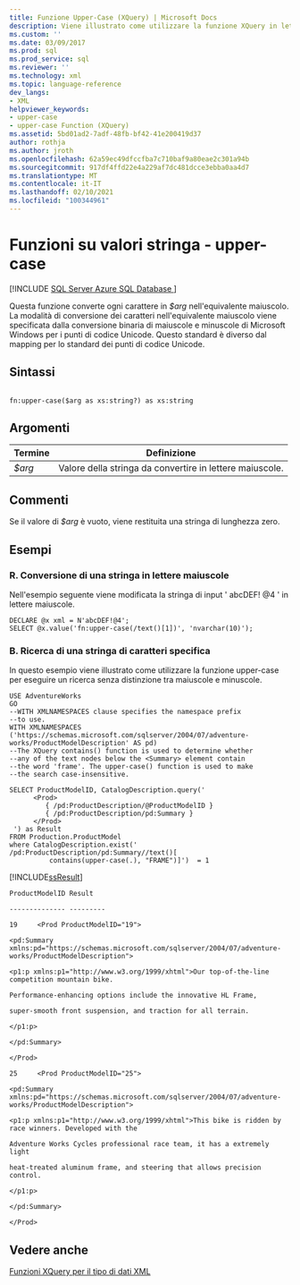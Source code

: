 ```yaml
---
title: Funzione Upper-Case (XQuery) | Microsoft Docs
description: Viene illustrato come utilizzare la funzione XQuery in lettere maiuscole (), che converte i caratteri nell'equivalente maiuscolo.
ms.custom: ''
ms.date: 03/09/2017
ms.prod: sql
ms.prod_service: sql
ms.reviewer: ''
ms.technology: xml
ms.topic: language-reference
dev_langs:
- XML
helpviewer_keywords:
- upper-case
- upper-case Function (XQuery)
ms.assetid: 5bd01ad2-7adf-48fb-bf42-41e200419d37
author: rothja
ms.author: jroth
ms.openlocfilehash: 62a59ec49dfccfba7c710baf9a80eae2c301a94b
ms.sourcegitcommit: 917df4ffd22e4a229af7dc481dcce3ebba0aa4d7
ms.translationtype: MT
ms.contentlocale: it-IT
ms.lasthandoff: 02/10/2021
ms.locfileid: "100344961"
---
```

# <a name="functions-on-string-values---upper-case"></a>Funzioni su valori stringa - upper-case
[!INCLUDE [SQL Server Azure SQL Database ](../includes/applies-to-version/sqlserver.md)]

  Questa funzione converte ogni carattere in *$arg* nell'equivalente maiuscolo. La modalità di conversione dei caratteri nell'equivalente maiuscolo viene specificata dalla conversione binaria di maiuscole e minuscole di Microsoft Windows per i punti di codice Unicode. Questo standard è diverso dal mapping per lo standard dei punti di codice Unicode.  
  
## <a name="syntax"></a>Sintassi  
  
```  
  
fn:upper-case($arg as xs:string?) as xs:string  
```  
  
## <a name="arguments"></a>Argomenti  
  
|Termine|Definizione|  
|-|-|
|*$arg*|Valore della stringa da convertire in lettere maiuscole.|  
  
## <a name="remarks"></a>Commenti  
 Se il valore di *$arg* è vuoto, viene restituita una stringa di lunghezza zero.  
  
## <a name="examples"></a>Esempi  
  
### <a name="a-changing-a-string-to-upper-case"></a>R. Conversione di una stringa in lettere maiuscole  
 Nell'esempio seguente viene modificata la stringa di input ' abcDEF! @4 ' in lettere maiuscole.  
  
```  
DECLARE @x xml = N'abcDEF!@4';  
SELECT @x.value('fn:upper-case(/text()[1])', 'nvarchar(10)');  
```  
  
### <a name="b-search-for-a-specific-character-string"></a>B. Ricerca di una stringa di caratteri specifica  
 In questo esempio viene illustrato come utilizzare la funzione upper-case per eseguire un ricerca senza distinzione tra maiuscole e minuscole.  
  
```  
USE AdventureWorks  
GO  
--WITH XMLNAMESPACES clause specifies the namespace prefix  
--to use.   
WITH XMLNAMESPACES ('https://schemas.microsoft.com/sqlserver/2004/07/adventure-works/ProductModelDescription' AS pd)  
--The XQuery contains() function is used to determine whether  
--any of the text nodes below the <Summary> element contain  
--the word 'frame'. The upper-case() function is used to make  
--the search case-insensitive.  
  
SELECT ProductModelID, CatalogDescription.query('  
      <Prod>  
         { /pd:ProductDescription/@ProductModelID }  
         { /pd:ProductDescription/pd:Summary }  
      </Prod>  
 ') as Result  
FROM Production.ProductModel  
where CatalogDescription.exist('  
/pd:ProductDescription/pd:Summary//text()[  
          contains(upper-case(.), "FRAME")]')  = 1  
```  
  
 [!INCLUDE[ssResult](../includes/ssresult-md.md)]  
  
 `ProductModelID Result`  
  
 `-------------- ---------`  
  
 `19     <Prod ProductModelID="19">`  
  
 `<pd:Summary xmlns:pd="https://schemas.microsoft.com/sqlserver/2004/07/adventure-works/ProductModelDescription">`  
  
 `<p1:p xmlns:p1="http://www.w3.org/1999/xhtml">Our top-of-the-line competition mountain bike.`  
  
 `Performance-enhancing options include the innovative HL Frame,`  
  
 `super-smooth front suspension, and traction for all terrain.`  
  
 `</p1:p>`  
  
 `</pd:Summary>`  
  
 `</Prod>`  
  
 `25     <Prod ProductModelID="25">`  
  
 `<pd:Summary xmlns:pd="https://schemas.microsoft.com/sqlserver/2004/07/adventure-works/ProductModelDescription">`  
  
 `<p1:p xmlns:p1="http://www.w3.org/1999/xhtml">This bike is ridden by race winners. Developed with the`  
  
 `Adventure Works Cycles professional race team, it has a extremely light`  
  
 `heat-treated aluminum frame, and steering that allows precision control.`  
  
 `</p1:p>`  
  
 `</pd:Summary>`  
  
 `</Prod>`  
  
## <a name="see-also"></a>Vedere anche  
 [Funzioni XQuery per il tipo di dati XML](../xquery/xquery-functions-against-the-xml-data-type.md)  
  
  
